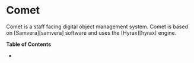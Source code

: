 # Comet

Comet is a staff facing digital object management system. Comet is based on
[Samvera][samvera] software and uses the [Hyrax][hyrax] engine.

**Table of Contents**

- [Setting up a development environment]: https://gitlab.com/surfliner/surfliner/-/blob/setupdocs/docs/themanual/comet/devsetup.md

